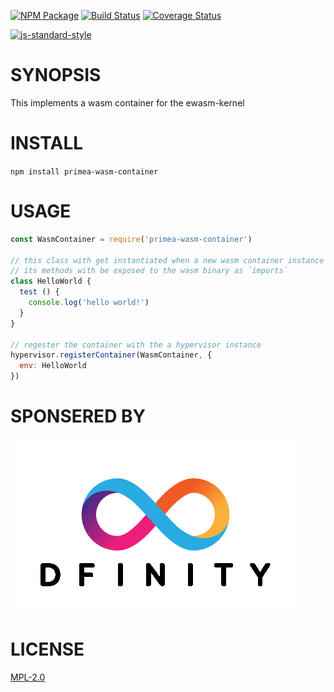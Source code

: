 [![NPM Package](https://img.shields.io/npm/v/primea-wasm-container.svg?style=flat-square)](https://www.npmjs.org/package/primea-wasm-container)
[![Build Status](https://img.shields.io/travis/primea/js-primea-wasm-container.svg?branch=master&style=flat-square)](https://travis-ci.org/primea/js-primea-wasm-container)
[![Coverage Status](https://img.shields.io/coveralls/primea/js-primea-wasm-container.svg?style=flat-square)](https://coveralls.io/primea/js-primea-wasm-container)

[![js-standard-style](https://cdn.rawgit.com/feross/standard/master/badge.svg)](https://github.com/feross/standard)  

# SYNOPSIS 
This implements a wasm container for the ewasm-kernel

# INSTALL
`npm install primea-wasm-container`

# USAGE
```javascript
const WasmContainer = require('primea-wasm-container')

// this class with get instantiated when a new wasm container instance is created
// its methods with be exposed to the wasm binary as `imports`
class HelloWorld {
  test () {
    console.log('hello world!')
  }
}

// regester the container with the a hypervisor instance
hypervisor.registerContainer(WasmContainer, {
  env: HelloWorld 
})
```

# SPONSERED BY
[![](assests/dfinity.png)](www.dfinity.org)

# LICENSE
[MPL-2.0](https://tldrlegal.com/license/mozilla-public-license-2.0-(mpl-2))
